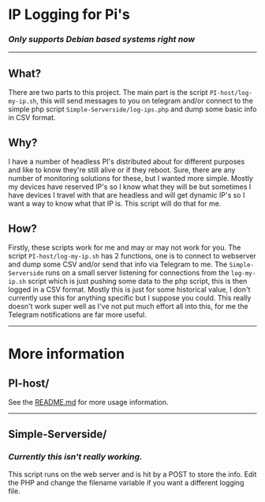 # IP Logging for Pi's

### _**Only supports Debian based systems right now**_
----

## What?

There are two parts to this project. The main part is the script `PI-host/log-my-ip.sh`, this will send messages to you on telegram and/or connect to the simple php script `Simple-Serverside/log-ips.php` and dump some basic info in CSV format. 

## Why?

I have a number of headless PI's distributed about for different purposes and like to know they're still alive or if they reboot. Sure, there are any number of monitoring solutions for these, but I wanted more simple. Mostly my devices have reserved IP's so I know what they will be but sometimes I have devices I travel with that are headless and will get dynamic IP's so I want a way to know what that IP is. This script will do that for me.

## How?

Firstly, these scripts work for me and may or may not work for you.  The script `PI-host/log-my-ip.sh` has 2 functions, one is to connect to webserver and dump some CSV and/or send that info via Telegram to me. The `Simple-Serverside` runs on a small server listening for connections from the `log-my-ip.sh` script which is just pushing some data to the php script, this is then logged in a CSV format.  Mostly this is just for some historical value, I don't currently use this for anything specific but I suppose you could. This really doesn't work super well as I've not put much effort all into this, for me the Telegram notifications are far more useful.

---

# More information

## PI-host/

See the [README.md](PI-host/README.md) for more usage information.

---

## Simple-Serverside/ 

### _Currently this isn't really working._

This script runs on the web server and is hit by a POST to store the info. Edit the PHP and change the filename variable if you want a different logging file.

